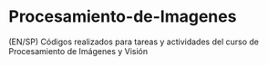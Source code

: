 # Procesamiento-de-Imagenes
(EN/SP) Códigos realizados para tareas y actividades del curso de Procesamiento de Imágenes y Visión 
